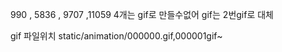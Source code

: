 990 , 5836 , 9707 ,11059
4개는 gif로 만들수없어 gif는 2번gif로 대체

gif 파일위치
static/animation/000000.gif,000001gif~